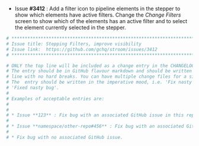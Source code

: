 * Issue **#3412** : Add a filter icon to pipeline elements in the stepper to show which elements have active filters. Change the _Change Filters_ screen to show which of the elements has an active filter and to select the element currently selected in the stepper.


```sh
# ********************************************************************************
# Issue title: Stepping Filters, improve visibility
# Issue link:  https://github.com/gchq/stroom/issues/3412
# ********************************************************************************

# ONLY the top line will be included as a change entry in the CHANGELOG.
# The entry should be in GitHub flavour markdown and should be written on a SINGLE
# line with no hard breaks. You can have multiple change files for a single GitHub issue.
# The  entry should be written in the imperative mood, i.e. 'Fix nasty bug' rather than
# 'Fixed nasty bug'.
#
# Examples of acceptable entries are:
#
#
# * Issue **123** : Fix bug with an associated GitHub issue in this repository
#
# * Issue **namespace/other-repo#456** : Fix bug with an associated GitHub issue in another repository
#
# * Fix bug with no associated GitHub issue.
```
